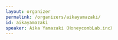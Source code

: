 ```yaml
---
layout: organizer
permalink: /organizers/aikayamazaki/
id: aikayamazaki
speaker: Aika Yamazaki（HoneycombLab.inc）
---
```

